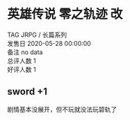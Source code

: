 



# 英雄传说 零之轨迹 改
  
TAG JRPG / 长篇系列  
发售日 2020-05-28 00:00:00  
备注 no data  
总评人数 1  
好评人数 1
## sword +1


剧情基本没展开，但不玩就没法玩碧轨了